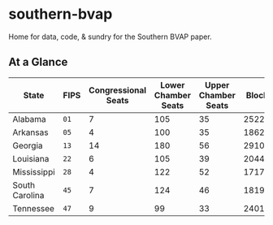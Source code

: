 # southern-bvap
Home for data, code, &amp; sundry for the Southern BVAP paper.

## At a Glance
State | FIPS | Congressional Seats | Lower Chamber Seats | Upper Chamber Seats | Blocks | Block Groups | Population | BVAP population
----- | ---- | ------------------- | ------------------- | ------------------- | ------ | ------------ | ---------- | ---------------
Alabama | `01` | 7 | 105 | 35 | 252266 | 3437 | 4779736 | 902278
Arkansas | `05` | 4 | 100 | 35 | 186211 | 2147 | 2915918 | 313887
Georgia | `13` | 14 | 180 | 56 | 291086 | 5529 | 9687653 | 2072946
Louisiana | `22` | 6 | 105 | 39 | 204447 | 3461 | 4533372 | 1019582
Mississippi | `28` | 4 | 122 | 52 | 171778 | 2161 | 2967297 | 764250
South Carolina | `45` | 7 | 124 | 46 | 181908 | 3054 | 4625364 | 932892
Tennessee | `47` | 9  | 99 | 33 | 240116 | 4125| 6346105 | 750653
